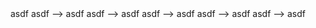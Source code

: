<!-- asdf --> asdf
<!--> asdf --> asdf
<!---> asdf --> asdf
<!----> asdf --> asdf
<!-- --> asdf --> asdf
<!-- asdf --> asdf --> asdf